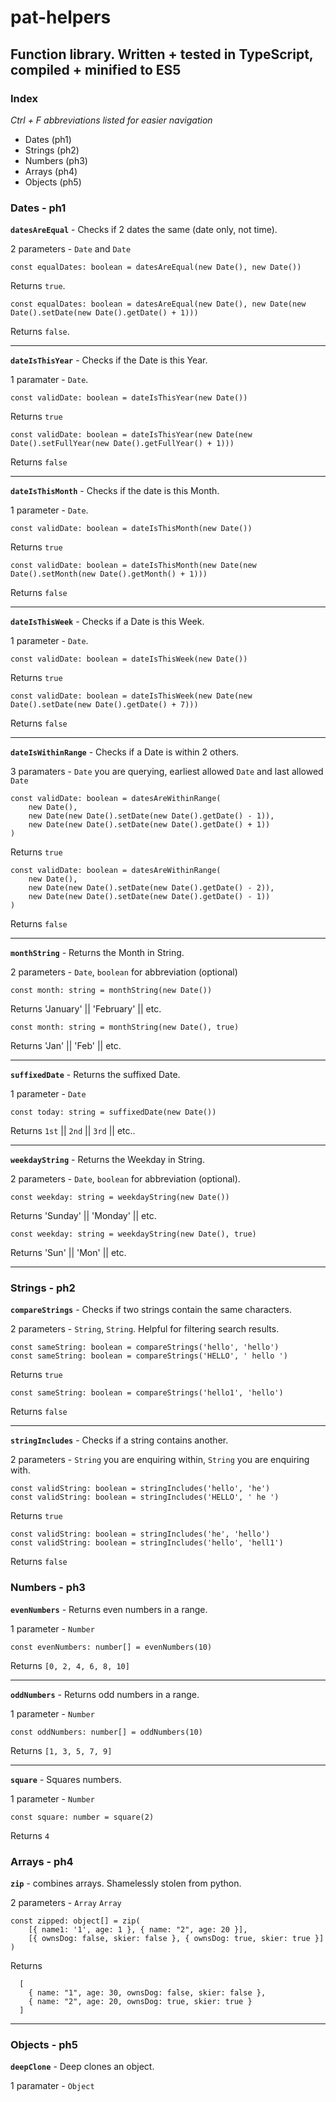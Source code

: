 # pat-helpers

## Function library. Written + tested in TypeScript, compiled + minified to ES5

### **Index**

_Ctrl + F abbreviations listed for easier navigation_

- Dates (ph1)
- Strings (ph2)
- Numbers (ph3)
- Arrays (ph4)
- Objects (ph5)

### Dates - ph1

**`datesAreEqual`** - Checks if 2 dates the same (date only, not time).

2 parameters - `Date` and `Date`

```
const equalDates: boolean = datesAreEqual(new Date(), new Date())
```

Returns `true`.

```
const equalDates: boolean = datesAreEqual(new Date(), new Date(new Date().setDate(new Date().getDate() + 1)))
```

Returns `false`.

---

**`dateIsThisYear`** - Checks if the Date is this Year.

1 paramater - `Date`.

```
const validDate: boolean = dateIsThisYear(new Date())
```

Returns `true`

```
const validDate: boolean = dateIsThisYear(new Date(new Date().setFullYear(new Date().getFullYear() + 1)))
```

Returns `false`

---

**`dateIsThisMonth`** - Checks if the date is this Month.

1 parameter - `Date`.

```
const validDate: boolean = dateIsThisMonth(new Date())
```

Returns `true`

```
const validDate: boolean = dateIsThisMonth(new Date(new Date().setMonth(new Date().getMonth() + 1)))
```

Returns `false`

---

**`dateIsThisWeek`** - Checks if a Date is this Week.

1 parameter - `Date`.

```
const validDate: boolean = dateIsThisWeek(new Date())
```

Returns `true`

```
const validDate: boolean = dateIsThisWeek(new Date(new Date().setDate(new Date().getDate() + 7)))
```

Returns `false`

---

**`dateIsWithinRange`** - Checks if a Date is within 2 others.

3 paramaters - `Date` you are querying, earliest allowed `Date` and last allowed `Date`

```
const validDate: boolean = datesAreWithinRange(
    new Date(),
    new Date(new Date().setDate(new Date().getDate() - 1)),
    new Date(new Date().setDate(new Date().getDate() + 1))
)
```

Returns `true`

```
const validDate: boolean = datesAreWithinRange(
    new Date(),
    new Date(new Date().setDate(new Date().getDate() - 2)),
    new Date(new Date().setDate(new Date().getDate() - 1))
)
```

Returns `false`

---

**`monthString`** - Returns the Month in String.

2 parameters - `Date`, `boolean` for abbreviation (optional)

```
const month: string = monthString(new Date())
```

Returns 'January' || 'February' || etc.

```
const month: string = monthString(new Date(), true)
```

Returns 'Jan' || 'Feb' || etc.

---

**`suffixedDate`** - Returns the suffixed Date.

1 parameter - `Date`

```
const today: string = suffixedDate(new Date())
```

Returns `1st` || `2nd` || `3rd` || etc..

---

**`weekdayString`** - Returns the Weekday in String.

2 parameters - `Date`, `boolean` for abbreviation (optional).

```
const weekday: string = weekdayString(new Date())
```

Returns 'Sunday' || 'Monday' || etc.

```
const weekday: string = weekdayString(new Date(), true)
```

Returns 'Sun' || 'Mon' || etc.

---

### Strings - ph2

**`compareStrings`** - Checks if two strings contain the same characters.

2 parameters - `String`, `String`. Helpful for filtering search results.

```
const sameString: boolean = compareStrings('hello', 'hello')
const sameString: boolean = compareStrings('HELLO', ' hello ')
```

Returns `true`

```
const sameString: boolean = compareStrings('hello1', 'hello')
```

Returns `false`

---

**`stringIncludes`** - Checks if a string contains another.

2 parameters - `String` you are enquiring within, `String` you are enquiring with.

```
const validString: boolean = stringIncludes('hello', 'he')
const validString: boolean = stringIncludes('HELLO', ' he ')
```

Returns `true`

```
const validString: boolean = stringIncludes('he', 'hello')
const validString: boolean = stringIncludes('hello', 'hell1')
```

Returns `false`

### Numbers - ph3

**`evenNumbers`** - Returns even numbers in a range.

1 parameter - `Number`

```
const evenNumbers: number[] = evenNumbers(10)
```

Returns `[0, 2, 4, 6, 8, 10]`

---

**`oddNumbers`** - Returns odd numbers in a range.

1 parameter - `Number`

```
const oddNumbers: number[] = oddNumbers(10)
```

Returns `[1, 3, 5, 7, 9]`

---

**`square`** - Squares numbers.

1 parameter - `Number`

```
const square: number = square(2)
```

Returns `4`

### Arrays - ph4

**`zip`** - combines arrays. Shamelessly stolen from python.

2 parameters - `Array` `Array`

```
const zipped: object[] = zip(
    [{ name1: '1', age: 1 }, { name: "2", age: 20 }],
    [{ ownsDog: false, skier: false }, { ownsDog: true, skier: true }]
)
```

Returns

```
  [
    { name: "1", age: 30, ownsDog: false, skier: false },
    { name: "2", age: 20, ownsDog: true, skier: true }
  ]
```

---

### Objects - ph5

**`deepClone`** - Deep clones an object.

1 paramater - `Object`
